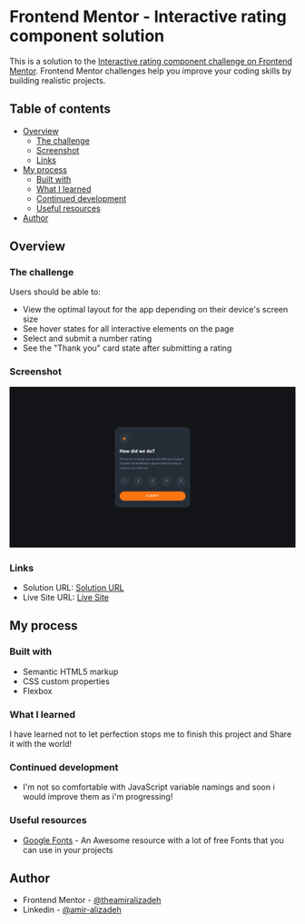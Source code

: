 # Frontend Mentor - Interactive rating component solution

This is a solution to the [Interactive rating component challenge on Frontend Mentor](https://www.frontendmentor.io/challenges/interactive-rating-component-koxpeBUmI). Frontend Mentor challenges help you improve your coding skills by building realistic projects.

## Table of contents

- [Overview](#overview)
  - [The challenge](#the-challenge)
  - [Screenshot](#screenshot)
  - [Links](#links)
- [My process](#my-process)
  - [Built with](#built-with)
  - [What I learned](#what-i-learned)
  - [Continued development](#continued-development)
  - [Useful resources](#useful-resources)
- [Author](#author)

## Overview

### The challenge

Users should be able to:

- View the optimal layout for the app depending on their device's screen size
- See hover states for all interactive elements on the page
- Select and submit a number rating
- See the "Thank you" card state after submitting a rating

### Screenshot

![](./screenshot.png)

### Links

- Solution URL: [Solution URL](https://your-solution-url.com)
- Live Site URL: [Live Site](https://theamiralizadeh.github.io/interactive-rating-component)

## My process

### Built with

- Semantic HTML5 markup
- CSS custom properties
- Flexbox

### What I learned

I have learned not to let perfection stops me to finish this project and Share it with the world!

### Continued development

- I'm not so comfortable with JavaScript variable namings and soon i would improve them as i'm progressing!

### Useful resources

- [Google Fonts](https://fonts.google.com/) - An Awesome resource with a lot of free Fonts that you can use in your projects

## Author

- Frontend Mentor - [@theamiralizadeh](https://www.frontendmentor.io/profile/theamiralizadeh)
- Linkedin - [@amir-alizadeh](https://www.linkedin.com/in/amir-alizadeh/)
